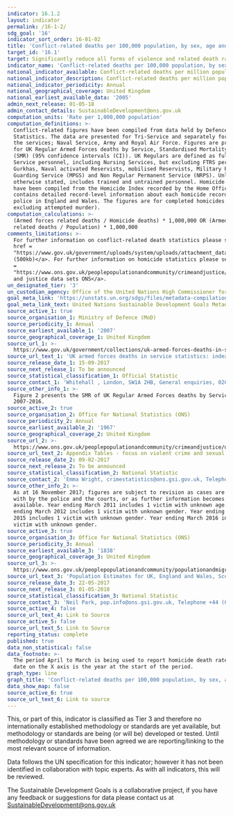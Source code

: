 ```yaml
---
indicator: 16.1.2
layout: indicator
permalink: /16-1-2/
sdg_goal: '16'
indicator_sort_order: 16-01-02
title: 'Conflict-related deaths per 100,000 population, by sex, age and cause'
target_id: '16.1'
target: Significantly reduce all forms of violence and related death rates everywhere
indicator_name: 'Conflict-related deaths per 100,000 population, by sex, age and cause'
national_indicator_available: Conflict-related deaths per million population
national_indicator_description: Conflict-related deaths per million population
national_indicator_periodicity: Annual
national_geographical_coverage: United Kingdom
national_earliest_available_data: '2005'
admin_next_release: 01-05-18
admin_contact_details: SustainableDevelopment@ons.gov.uk
computation_units: 'Rate per 1,000,000 population'
computation_definitions: >-
  Conflict-related figures have been compiled from data held by Defence
  Statistics. The data are presented for Tri-Service and separately for each of
  the services; Naval Service, Army and Royal Air Force. Figures are presented
  for UK Regular Armed Forces deaths by Service, Standardised Mortality Ratios1
  (SMR) (95% confidence intervals (CI)). UK Regulars are defined as full time
  Service personnel, including Nursing Services, but excluding FTRS personnel,
  Gurkhas, Naval activated Reservists, mobilised Reservists, Military Provost
  Guarding Service (MPGS) and Non Regular Permanent Service (NRPS). Unless
  otherwise stated, includes trained and untrained personnel. Homicide figures
  have been compiled from the Homicide Index recorded by the Home Office, which
  contains detailed record-level information about each homicide recorded by
  police in England and Wales. The figures are for completed homicides (that is,
  excluding attempted murder).
computation_calculations: >-
  (Armed forces related deaths / Homicide deaths) * 1,000,000 OR (Armed forces
  related deaths / Population) * 1,000,000
comments_limitations: >-
  For further information on conflict-related death statistics please see - <a
  href =
  "https://www.gov.uk/government/uploads/system/uploads/attachment_data/file/603600/20170330_UK_Deaths_National_Statistic_2017_O.pdf">pdf
  (500kb)</a>. For further information on homicide statistics please see <a href
  =
  "https://www.ons.gov.uk/peoplepopulationandcommunity/crimeandjustice/datasets/appendixtableshomicideinenglandandwales">crime
  and justice data sets ONS</a>.
un_designated_tier: '3'
un_custodian_agency: Office of the United Nations High Commissioner for Human Rights (OHCHR)
goal_meta_link: 'https://unstats.un.org/sdgs/files/metadata-compilation/Metadata-Goal-16.pdf'
goal_meta_link_text: United Nations Sustainable Development Goals Metadata (PDF 1.3 MB)
source_active_1: true
source_organisation_1: Ministry of Defence (MoD)
source_periodicity_1: Annual
source_earliest_available_1: '2007'
source_geographical_coverage_1: United Kingdom
source_url_1: >-
  https://www.gov.uk/government/collections/uk-armed-forces-deaths-in-service-statistics-index
source_url_text_1: 'UK armed forces deaths in service statistics: index'
source_release_date_1: 15-09-2017
source_next_release_1: To be announced
source_statistical_classification_1: Official Statistic
source_contact_1: 'Whitehall , London, SW1A 2HB, General enquiries, 020 7218 9000'
source_other_info_1: >-
  Figure 2 presents the SMR of UK Regular Armed Forces deaths by Service,
  2007-2016.
source_active_2: true
source_organisation_2: Office for National Statistics (ONS)
source_periodicity_2: Annual
source_earliest_available_2: '1967'
source_geographical_coverage_2: United Kingdom
source_url_2: >-
  https://www.ons.gov.uk/peoplepopulationandcommunity/crimeandjustice/datasets/appendixtablesfocusonviolentcrimeandsexualoffences
source_url_text_2: Appendix Tables - focus on violent crime and sexual offences
source_release_date_2: 09-02-2017
source_next_release_2: To be announced
source_statistical_classification_2: National Statistic
source_contact_2: 'Emma Wright, crimestatistics@ons.gsi.gov.uk, Telephone +44 (0)1329 444650'
source_other_info_2: >-
  As at 16 November 2017; figures are subject to revision as cases are dealt
  with by the police and the courts, or as further information becomes
  available. Year ending March 2011 includes 1 victim with unknown age. Year
  ending March 2012 includes 1 victim with unknown gender. Year ending March
  2015 includes 1 victim with unknown gender. Year ending March 2016 includes 1
  victim with unknown gender.
source_active_3: true
source_organisation_3: Office for National Statistics (ONS)
source_periodicity_3: Annual
source_earliest_available_3: '1838'
source_geographical_coverage_3: United Kingdom
source_url_3: >-
  https://www.ons.gov.uk/peoplepopulationandcommunity/populationandmigration/populationestimates/datasets/populationestimatesforukenglandandwalesscotlandandnorthernireland 
source_url_text_3: 'Population Estimates for UK, England and Wales, Scotland and Northern Ireland'
source_release_date_3: 22-05-2017
source_next_release_3: 01-05-2018
source_statistical_classification_3: National Statistic
source_contact_3: 'Neil Park, pop.info@ons.gsi.gov.uk, Telephone +44 (0)1329 444661'
source_active_4: false
source_url_text_4: Link to Source
source_active_5: false
source_url_text_5: Link to Source
reporting_status: complete
published: true
data_non_statistical: false
data_footnote: >-
  The period April to March is being used to report homicide death rates. The
  date on the X axis is the year at the start of the period.
graph_type: line
graph_title: 'Conflict-related deaths per 100,000 population, by sex, age and cause'
data_show_map: false
source_active_6: true
source_url_text_6: Link to source
---
```

This, or part of this, indicator is classified as Tier 3 and therefore no internationally established methodology or standards are yet available, but methodology or standards are being (or will be) developed or tested. Until methodology or standards have been agreed we are reporting/linking to the most relevant source of information.

Data follows the UN specification for this indicator; however it has not been identified in collaboration with topic experts. As with all indicators, this will be reviewed.
  
The Sustainable Development Goals is a collaborative project, if you have any feedback or suggestions for data please contact us at <SustainableDevelopment@ons.gov.uk>
